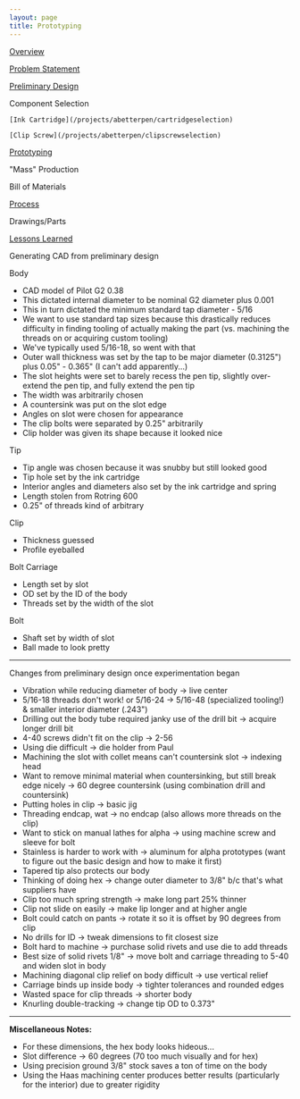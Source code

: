 ```yaml
---
layout: page
title: Prototyping
---
```


[Overview](/projects/abetterpen)

[Problem Statement](/projects/abetterpen/problemstatement)

[Preliminary Design](/projects/abetterpen/preliminarydesign)

Component Selection 

    [Ink Cartridge](/projects/abetterpen/cartridgeselection)

    [Clip Screw](/projects/abetterpen/clipscrewselection)

[Prototyping](/projects/abetterpen/alphaprototype)

"Mass" Production 

   Bill of Materials 

   [Process](/projects/abetterpen/process)

   Drawings/Parts 

   [Lessons Learned](/projects/abetterpen/lessonslearned)

Generating CAD from preliminary design 

Body 

- CAD model of Pilot G2 0.38 
- This dictated internal diameter to be nominal G2 diameter plus 0.001 
- This in turn dictated the minimum standard tap diameter - 5/16 
- We want to use standard tap sizes because this drastically reduces difficulty in finding tooling of actually making the part (vs. machining the threads on or acquiring custom tooling) 
- We've typically used 5/16-18, so went with that 
- Outer wall thickness was set by the tap to be major diameter (0.3125") plus 0.05" - 0.365" (I can't add apparently...) 
- The slot heights were set to barely recess the pen tip, slightly over-extend the pen tip, and fully extend the pen tip
- The width was arbitrarily chosen 
- A countersink was put on the slot edge 
- Angles on slot were chosen for appearance 
- The clip bolts were separated by 0.25" arbitrarily 
- Clip holder was given its shape because it looked nice 

Tip 

- Tip angle was chosen because it was snubby but still looked good 
- Tip hole set by the ink cartridge 
- Interior angles and diameters also set by the ink cartridge and spring 
- Length stolen from Rotring 600 
- 0.25" of threads kind of arbitrary 

Clip 

- Thickness guessed 
- Profile eyeballed 

Bolt Carriage 

- Length set by slot 
- OD set by the ID of the body 
- Threads set by the width of the slot 

Bolt 

- Shaft set by width of slot 
- Ball made to look pretty 

* * *

Changes from preliminary design once experimentation began

- Vibration while reducing diameter of body -\> live center 
- 5/16-18 threads don't work! or 5/16-24 -\> 5/16-48 (specialized tooling!) & smaller interior diameter (.243") 
- Drilling out the body tube required janky use of the drill bit -\> acquire longer drill bit 
- 4-40 screws didn't fit on the clip -\> 2-56 
- Using die difficult -\> die holder from Paul 
- Machining the slot with collet means can't countersink slot -\> indexing head 
- Want to remove minimal material when countersinking, but still break edge nicely -\> 60 degree countersink (using combination drill and countersink) 
- Putting holes in clip -\> basic jig
- Threading endcap, wat -\> no endcap (also allows more threads on the clip) 
- Want to stick on manual lathes for alpha -\> using machine screw and sleeve for bolt 
- Stainless is harder to work with -\> aluminum for alpha prototypes (want to figure out the basic design and how to make it first) 
- Tapered tip also protects our body 
- Thinking of doing hex -\> change outer diameter to 3/8" b/c that's what suppliers have
- Clip too much spring strength -\> make long part 25% thinner
- Clip not slide on easily -\> make lip longer and at higher angle
- Bolt could catch on pants -\> rotate it so it is offset by 90 degrees from clip
- No drills for ID -\> tweak dimensions to fit closest size 
- Bolt hard to machine -\> purchase solid rivets and use die to add threads 
- Best size of solid rivets 1/8" -\> move bolt and carriage threading to 5-40 and widen slot in body 
- Machining diagonal clip relief on body difficult -\> use vertical relief 
- Carriage binds up inside body -\> tighter tolerances and rounded edges 
- Wasted space for clip threads -\> shorter body 
- Knurling double-tracking -\> change tip OD to 0.373" 

* * *
**Miscellaneous Notes:**

- For these dimensions, the hex body looks hideous...
- Slot difference -\> 60 degrees (70 too much visually and for hex)
- Using precision ground 3/8" stock saves a ton of time on the body
- Using the Haas machining center produces better results (particularly for the interior) due to greater rigidity
